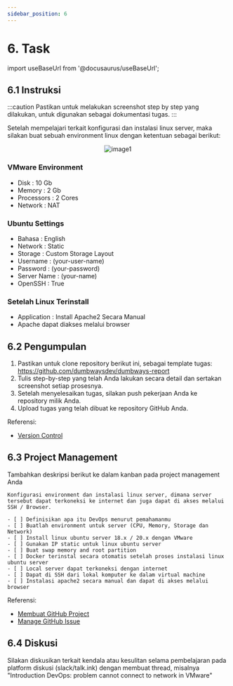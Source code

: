 ```yaml
---
sidebar_position: 6
---
```


# 6. Task

import useBaseUrl from '@docusaurus/useBaseUrl';

## 6.1 Instruksi

:::caution
Pastikan untuk melakukan screenshot step by step yang dilakukan, untuk digunakan sebagai dokumentasi tugas.
:::

Setelah mempelajari terkait konfigurasi dan instalasi linux server, maka silakan buat sebuah environment linux dengan ketentuan sebagai berikut:

<center>
<img alt="image1" src={useBaseUrl('img/docs/task.png')} />
</center>

### VMware Environment
- Disk       : 10 Gb
- Memory     : 2 Gb
- Processors : 2 Cores
- Network    : NAT

### Ubuntu Settings
- Bahasa       : English
- Network      : Static
- Storage      : Custom Storage Layout
- Username     : (your-user-name)
- Password     : (your-password)
- Server Name  : (your-name)
- OpenSSH      : True

### Setelah Linux Terinstall
- Application  : Install Apache2 Secara Manual
- Apache dapat diakses melalui browser

## 6.2 Pengumpulan
1. Pastikan untuk clone repository berikut ini, sebagai template tugas: https://github.com/dumbwaysdev/dumbways-report
2. Tulis step-by-step yang telah Anda lakukan secara detail dan sertakan screenshot setiap prosesnya. 
3. Setelah menyelesaikan tugas, silakan push pekerjaan Anda ke repository milik Anda. 
4. Upload tugas yang telah dibuat ke repository GitHub Anda.

Referensi:
- [Version Control](/Getting-Started/Version-control/Git-Installation)

## 6.3 Project Management
Tambahkan deskripsi berikut ke dalam kanban pada project management Anda
```
Konfigurasi environment dan instalasi linux server, dimana server tersebut dapat terkoneksi ke internet dan juga dapat di akses melalui SSH / Browser.

- [ ] Definisikan apa itu DevOps menurut pemahamanmu
- [ ] Buatlah environment untuk server (CPU, Memory, Storage dan Network)
- [ ] Install linux ubuntu server 18.x / 20.x dengan VMware
- [ ] Gunakan IP static untuk linux ubuntu server
- [ ] Buat swap memory and root partition
- [ ] Docker terinstal secara otomatis setelah proses instalasi linux ubuntu server
- [ ] Local server dapat terkoneksi dengan internet
- [ ] Dapat di SSH dari lokal komputer ke dalam virtual machine
- [ ] Instalasi apache2 secara manual dan dapat di akses melalui browser
```

Referensi:
- [Membuat GitHub Project](/Getting-Started/Project-Management/Make-Project-Management)
- [Manage GitHub Issue](/Getting-Started/Project-Management/Issue-Dan-Status-Project)

## 6.4 Diskusi
Silakan diskusikan terkait kendala atau kesulitan selama pembelajaran pada platform diskusi (slack/talk.ink) dengan membuat thread, misalnya "Introduction DevOps: problem cannot connect to network in VMware" 